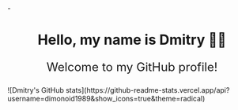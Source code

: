 -<div align="center">
  <h1>Hello, my name is Dmitry 🙋‍♂️</h1>
  <p style="font-size: 24px;">Welcome to my GitHub profile!</p>
</div>

<div align="left">
![Dmitry's GitHub stats](https://github-readme-stats.vercel.app/api?username=dimonoid1989&show_icons=true&theme=radical)
</div>
